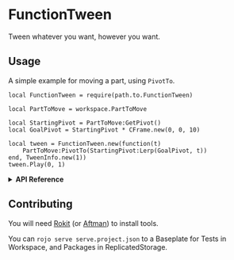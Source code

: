 # FunctionTween

Tween whatever you want, however you want.

## Usage

A simple example for moving a part, using `PivotTo`.

```luau
local FunctionTween = require(path.to.FunctionTween)

local PartToMove = workspace.PartToMove

local StartingPivot = PartToMove:GetPivot()
local GoalPivot = StartingPivot * CFrame.new(0, 0, 10)

local tween = FunctionTween.new(function(t)
	PartToMove:PivotTo(StartingPivot:Lerp(GoalPivot, t))
end, TweenInfo.new(1))
tween.Play(0, 1)
```

<details> <summary> <b>API Reference</b> </summary>

### FunctionTween.new

Creates a new `FunctionTween` table.

```luau
local RunService = game:GetService("RunService")

local FunctionTween = require(path.to.FunctionTween)

local easingFunction = function(x: number)
	return x ^ 2
end

local tween = FunctionTween.new(
	-- The function to tween
	function(t)
		PartToMove:PivotTo(StartingPivot:Lerp(GoalPivot, t))
	end,
	-- Can be a `TweenInfo` or a table with `TweenInfo` and `EasingFunction`
	{
		TweenInfo = TweenInfo.new(1),
		EasingFunction = easingFunction
	},
	-- What to update the function on
	RunService.Stepped
)
```

## New FunctionTween

### Functions

#### tween.Play

Plays the tween.

```luau
tween.Play(
	-- Start number
	0,
	-- End number
	1,
	-- Can be extended like `.new`'s TweenInfo
	TweenInfo.new(1)
)
```

#### tween.Pause

Pauses the tween.

```luau
tween.Pause()
```

#### tween.Resume

Resumes the tween after it was paused.

```luau
tween.Resume()
```

#### tween.Cancel

Cancels the tween, it cannot be resumed.

```luau
tween.Cancel()
```

### Properties

#### tween.PlaybackState

The playback state of the tween.

#### tween.Completed

Fires when the tween is completed.

```luau
tween.Play(0, 1)
tween.Completed:Wait()
print("Tween completed!")
```

## Equivalents

#### FunctionTween.InstanceProps

Equivalent to `TweenService:Create`

```luau
local PartToMove = workspace.PartToMove

local tween = FunctionTween.new(
	FunctionTween.InstanceProps(
		PartToMove,
		{ CFrame = PartToMove.CFrame * CFrame.new(0, 0, 10) }
	)
)
```

#### FunctionTween.InstanceMethods

Equivalent to `MethodTween.new`

```luau
local PartToMove = workspace.PartToMove

local StartingPivot = PartToMove:GetPivot()
local GoalPivot = StartingPivot * CFrame.new(0, 0, 10)

local tween = FunctionTween.new(
	FunctionTween.InstanceMethods(
		workspace.PartToMove,
		{ PivotTo = { StartingPivot, GoalPivot } }
	)
)
```

</details>

## Contributing

You will need [Rokit](https://github.com/rojo-rbx/rokit) (or [Aftman](https://github.com/LPGhatguy/aftman)) to install tools.

You can `rojo serve serve.project.json` to a Baseplate for Tests in Workspace, and Packages in ReplicatedStorage.
